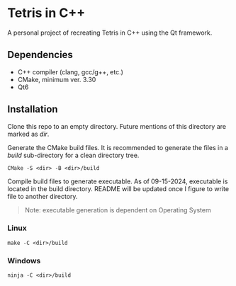 # Tetris in C++

A personal project of recreating Tetris in C++ using the Qt framework.

## Dependencies

- C++ compiler (clang, gcc/g++, etc.)
- CMake, minimum ver. 3.30
- Qt6

## Installation

Clone this repo to an empty directory. Future mentions of this directory are marked as *dir*.

Generate the CMake build files. It is recommended to generate the files in a _build_ sub-directory for a clean directory tree.

```
CMake -S <dir> -B <dir>/build 
```

Compile build files to generate executable. As of 09-15-2024, executable is located in the build directory. README will be updated once I figure to write file to another directory.

> Note: executable generation is dependent on Operating System

### Linux

```
make -C <dir>/build
```

### Windows
<!-- This assumes CMake sets the default compile file on Windows is Ninja. Then again, if they know how to change to Unix Makefiles, they'll be fine. -->
```
ninja -C <dir>/build
```
